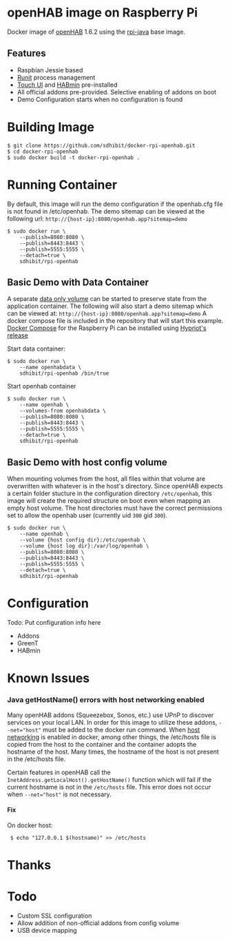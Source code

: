 # openHAB image on Raspberry Pi

Docker image of [openHAB](http://www.openhab.org/) 1.6.2 using the [rpi-java](https://github.com/sdhibit/docker-rpi-java) base image.

## Features

* Raspbian Jessie based 
* [Runit](http://smarden.org/runit/) process management
* [Touch UI](http://m-design.bg/greent/) and [HABmin](https://github.com/cdjackson/HABmin) pre-installed
* All official addons pre-provided. Selective enabling of addons on boot
* Demo Configuration starts when no configuration is found


# Building Image

```shell
$ git clone https://github.com/sdhibit/docker-rpi-openhab.git
$ cd docker-rpi-openhab
$ sudo docker build -t docker-rpi-openhab .
```

# Running Container

By default, this image will run the demo configuration if the openhab.cfg file is not found in /etc/openhab. The demo sitemap can be viewed at the following url: `http://{host-ip}:8080/openhab.app?sitemap=demo`

```shell
$ sudo docker run \
    --publish=8080:8080 \
    --publish=8443:8443 \
    --publish=5555:5555 \
    --detach=true \
    sdhibit/rpi-openhab
```

## Basic Demo with Data Container

A separate [data only volume](https://docs.docker.com/userguide/dockervolumes/) can be started to preserve state from the application container. The following will also start a demo sitemap which can be viewed at: `http://{host-ip}:8080/openhab.app?sitemap=demo` 
A docker compose file is included in the repository that will start this example. [Docker Compose](https://docs.docker.com/compose/yml/) for the Raspberry Pi can be installed using [Hypriot's release](https://github.com/hypriot/compose)

Start data container:

```shell
$ sudo docker run \
	--name openhabdata \
    sdhibit/rpi-openhab /bin/true
```

Start openhab container

```shell
$ sudo docker run \
	--name openhab \
	--volumes-from openhabdata \
 	--publish=8080:8080 \
    --publish=8443:8443 \
    --publish=5555:5555 \
    --detach=true \
    sdhibit/rpi-openhab
```

## Basic Demo with host config volume

When mounting volumes from the host, all files within that volume are overwritten with whatever is in the host's directory. Since openHAB expects a certain folder stucture in the configuration directory `/etc/openhab`, this image will create the required structure on boot even when mapping an empty host volume. The host directories must have the correct permissions set to allow the openhab user (currently uid `300` gid `300`). 

```shell
$ sudo docker run \
	--name openhab \
	--volume {host config dir}:/etc/openhab \
	--volume {host log dir}:/var/log/openhab \
	--publish=8080:8080 \
    --publish=8443:8443 \
    --publish=5555:5555 \
    --detach=true \
    sdhibit/rpi-openhab
```

# Configuration

Todo: Put configuration info here
 - Addons
 - GreenT
 - HABmin

# Known Issues

### Java getHostName() errors with host networking enabled

Many openHAB addons (Squeezebox, Sonos, etc.) use UPnP to discover services on your local LAN. In order for this image to utilize these addons, `--net="host"` must be added to the docker run command. When [host networking](https://docs.docker.com/articles/networking/) is enabled in docker, among other things, the /etc/hosts file is copied from the host to the container and the container adopts the hostname of the host. Many times, the hostname of the host is not present in the /etc/hosts file. 

Certain features in openHAB call the `InetAddress.getLocalHost().getHostName()` function which will fail if the current hostname is not in the `/etc/hosts` file. This error does not occur when `--net="host"` is not necessary.

#### Fix
On docker host:
```shell
 $ echo "127.0.0.1 $(hostname)" >> /etc/hosts
```

# Thanks



# Todo

* Custom SSL configuration
* Allow addition of non-official addons from config volume
* USB device mapping
